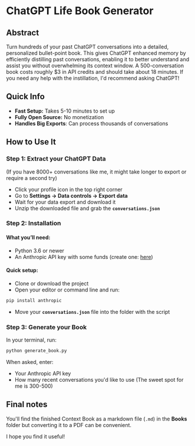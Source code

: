 # **ChatGPT Life Book Generator**

## **Abstract**

Turn hundreds of your past ChatGPT conversations into a detailed, personalized bullet-point book. This gives ChatGPT enhanced memory by efficiently distilling past conversations, enabling it to better understand and assist you without overwhelming its context window. A 500-conversation book costs roughly $3 in API credits and should take about 18 minutes. If you need any help with the instillation, I'd recommend asking ChatGPT!

## **Quick Info**

- **Fast Setup:** Takes 5-10 minutes to set up
- **Fully Open Source:** No monetization 
- **Handles Big Exports**: Can process thousands of conversations

## **How to Use It**

### **Step 1: Extract your ChatGPT Data**

(If you have 8000+ conversations like me, it might take longer to export or require a second try)

- Click your profile icon in the top right corner
- Go to **Settings → Data controls → Export data**
- Wait for your data export and download it
- Unzip the downloaded file and grab the **`conversations.json`**

### **Step 2: Installation**

#### What you’ll need:

- Python 3.6 or newer
- An Anthropic API key with some funds (create one: [here](https://console.anthropic.com/settings/keys))

#### Quick setup:

- Clone or download the project 
- Open your editor or command line and run:

```bash
pip install anthropic
```

- Move your **`conversations.json`** file into the folder with the script

### **Step 3: Generate your Book**

In your terminal, run:

```bash
python generate_book.py
```

When asked, enter:

- Your Anthropic API key
- How many recent conversations you'd like to use (The sweet spot for me is 300-500)

## **Final notes**

You'll find the finished Context Book as a markdown file (`.md`) in the **Books** folder but converting it to a PDF can be convenient.

I hope you find it useful!
